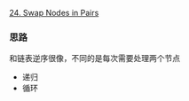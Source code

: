 [24. Swap Nodes in Pairs](https://leetcode.com/problems/swap-nodes-in-pairs/)

### 思路
和链表逆序很像，不同的是每次需要处理两个节点

- 递归
- 循环